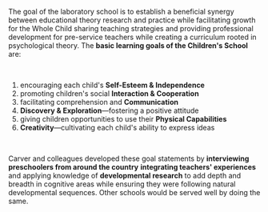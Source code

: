 <p><span style=font-weight: 400;>The goal of the laboratory school is to establish a beneficial synergy between educational theory research and practice while facilitating growth for the Whole Child sharing teaching strategies and providing professional development for pre-service teachers while creating a curriculum rooted in psychological theory. The </span><strong>basic learning goals of the Children's School</strong><span style=font-weight: 400;> are:</span></p>  <p> </p>  <ol>  <li> <span style=font-weight: 400;> encouraging each child's </span><strong>Self-Esteem &amp; Independence</strong> </li>  <li> <span style=font-weight: 400;> promoting children's social </span><strong>Interaction &amp; Cooperation</strong> </li>  <li> <span style=font-weight: 400;> facilitating comprehension and </span><strong>Communication</strong> </li>  <li> <span style=font-weight: 400;> </span><strong>Discovery &amp; Exploration</strong><span style=font-weight: 400;>—fostering a positive attitude</span> </li>  <li> <span style=font-weight: 400;> giving children opportunities to use their </span><strong>Physical Capabilities</strong> </li>  <li> <span style=font-weight: 400;> </span><strong>Creativity</strong><span style=font-weight: 400;>—cultivating each child's ability to express ideas</span> </li>  </ol>  <p> </p>  <p><span style=font-weight: 400;>Carver and colleagues developed these goal statements by </span><strong>interviewing preschoolers from around the country</strong><span style=font-weight: 400;> </span><strong>integrating teachers' experiences</strong><span style=font-weight: 400;> and applying knowledge of </span><strong>developmental research</strong><span style=font-weight: 400;> to add depth and breadth in cognitive areas while ensuring they were following natural developmental sequences. Other schools would be served well by doing the same.</span></p>
